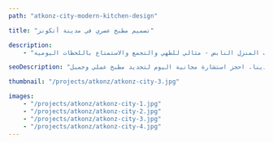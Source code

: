 ```yaml
---
path: "atkonz-city-modern-kitchen-design"

title: "تصميم مطبخ عصري في مدينة أتكونز"

description:
    - "قمنا بتصميم مطبخ جميل وعملي لمنزل في مدينة أتكونز، مصمم بعناية ليناسب أسلوب حياة واحتياجات صاحب المنزل الفريدة. وازن التصميم بين الشكل والوظيفة، حيث جمع بين حلول التخزين العصرية والتخطيط البديهي الذي جعل المهام اليومية سهلة وميسرة. تم اختيار كل تفصيل، من التشطيبات الأنيقة إلى الإضاءة المدروسة، لخلق مساحة تبدو عملية ومرحبة في آن واحد. من خلال الاستفادة القصوى من المساحة المتاحة وضمان التدفق السلس، أصبح المطبخ قلب المنزل النابض - مثالي للطهي والتجمع والاستمتاع باللحظات اليومية."

seoDescription: "اكتشف تصميم مطبخنا العصري في مدينة أتكونز الذي يتميز بحلول تخزين مخصصة، وتخطيطات بديهية، وتشطيبات فاخرة. قم بتحويل مساحتك مع مصممي المطابخ الخبراء لدينا. احجز استشارة مجانية اليوم لتجديد مطبخ عملي وجميل."

thumbnail: "/projects/atkonz/atkonz-city-3.jpg"

images:
    - "/projects/atkonz/atkonz-city-1.jpg"
    - "/projects/atkonz/atkonz-city-2.jpg"
    - "/projects/atkonz/atkonz-city-3.jpg"
    - "/projects/atkonz/atkonz-city-4.jpg"
---
```

